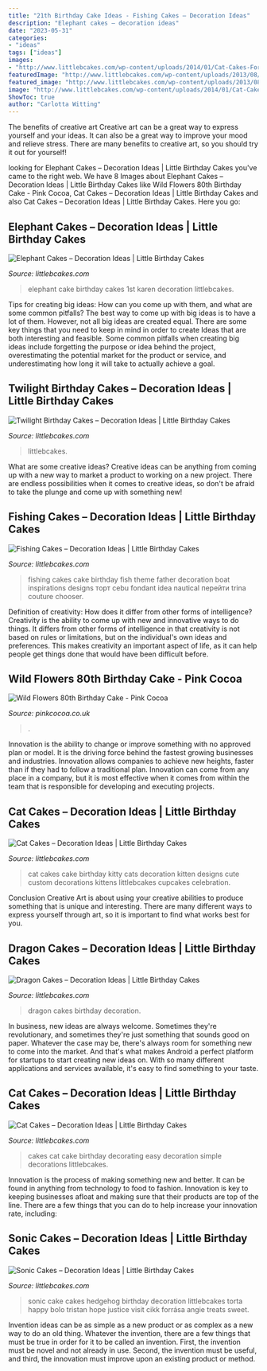 ```yaml
---
title: "21th Birthday Cake Ideas - Fishing Cakes – Decoration Ideas"
description: "Elephant cakes – decoration ideas"
date: "2023-05-31"
categories:
- "ideas"
tags: ["ideas"]
images:
- "http://www.littlebcakes.com/wp-content/uploads/2014/01/Cat-Cakes-For-Kids.jpg"
featuredImage: "http://www.littlebcakes.com/wp-content/uploads/2013/08/Dragon-Cakes.jpg"
featured_image: "http://www.littlebcakes.com/wp-content/uploads/2013/08/Dragon-Cakes.jpg"
image: "http://www.littlebcakes.com/wp-content/uploads/2014/01/Cat-Cakes-For-Kids.jpg"
ShowToc: true
author: "Carlotta Witting"
---
```



The benefits of creative art
Creative art can be a great way to express yourself and your ideas. It can also be a great way to improve your mood and relieve stress. There are many benefits to creative art, so you should try it out for yourself!

	

		
looking for Elephant Cakes – Decoration Ideas | Little Birthday Cakes you've came to the right web. We have 8 Images about Elephant Cakes – Decoration Ideas | Little Birthday Cakes like Wild Flowers 80th Birthday Cake - Pink Cocoa, Cat Cakes – Decoration Ideas | Little Birthday Cakes and also Cat Cakes – Decoration Ideas | Little Birthday Cakes. Here you go:
		
    
## Elephant Cakes – Decoration Ideas | Little Birthday Cakes

<img loading=lazy src="https://www.littlebcakes.com/wp-content/uploads/2014/05/Elephant-Cake-Images.jpg" onerror="this.onerror=null;this.src='https://tse4.mm.bing.net/th?id=OIP.lzlTJhX1_wAFufW09OdovQHaJ4&amp;pid=15.1';" alt="Elephant Cakes – Decoration Ideas | Little Birthday Cakes">

_Source: littlebcakes.com_

>elephant cake birthday cakes 1st karen decoration littlebcakes. 

	

Tips for creating big ideas: How can you come up with them, and what are some common pitfalls?
The best way to come up with big ideas is to have a lot of them. However, not all big ideas are created equal. There are some key things that you need to keep in mind in order to create Ideas that are both interesting and feasible. Some common pitfalls when creating big ideas include forgetting the purpose or idea behind the project, overestimating the potential market for the product or service, and underestimating how long it will take to actually achieve a goal.

    
## Twilight Birthday Cakes – Decoration Ideas | Little Birthday Cakes

<img loading=lazy src="https://www.littlebcakes.com/wp-content/uploads/2014/01/Twilight-Cake.jpg" onerror="this.onerror=null;this.src='https://tse1.mm.bing.net/th?id=OIP.GLnlGku0do60_6WTJn9z1QHaKr&amp;pid=15.1';" alt="Twilight Birthday Cakes – Decoration Ideas | Little Birthday Cakes">

_Source: littlebcakes.com_

>littlebcakes. 

	

What are some creative ideas?
Creative ideas can be anything from coming up with a new way to market a product to working on a new project. There are endless possibilities when it comes to creative ideas, so don't be afraid to take the plunge and come up with something new!

    
## Fishing Cakes – Decoration Ideas | Little Birthday Cakes

<img loading=lazy src="http://www.littlebcakes.com/wp-content/uploads/2014/01/Fishing-Cakes-Images-768x1024.jpg" onerror="this.onerror=null;this.src='https://tse1.mm.bing.net/th?id=OIP.S3wlJN5qLFvpB1LYeXJyMwHaJ4&amp;pid=15.1';" alt="Fishing Cakes – Decoration Ideas | Little Birthday Cakes">

_Source: littlebcakes.com_

>fishing cakes cake birthday fish theme father decoration boat inspirations designs торт cebu fondant idea nautical перейти trina couture chooser. 

	

Definition of creativity: How does it differ from other forms of intelligence?
Creativity is the ability to come up with new and innovative ways to do things. It differs from other forms of intelligence in that creativity is not based on rules or limitations, but on the individual's own ideas and preferences. This makes creativity an important aspect of life, as it can help people get things done that would have been difficult before.

    
## Wild Flowers 80th Birthday Cake - Pink Cocoa

<img loading=lazy src="http://pinkcocoa.co.uk/www_pcc/wp-content/uploads/2020/04/P1490833a.jpg" onerror="this.onerror=null;this.src='https://tse4.mm.bing.net/th?id=OIP.Lng9yvhOcj3KYNxzV4gyzgHaJ-&amp;pid=15.1';" alt="Wild Flowers 80th Birthday Cake - Pink Cocoa">

_Source: pinkcocoa.co.uk_

>. 

	

Innovation is the ability to change or improve something with no approved plan or model. It is the driving force behind the fastest growing businesses and industries. Innovation allows companies to achieve new heights, faster than if they had to follow a traditional plan. Innovation can come from any place in a company, but it is most effective when it comes from within the team that is responsible for developing and executing projects.

    
## Cat Cakes – Decoration Ideas | Little Birthday Cakes

<img loading=lazy src="https://www.littlebcakes.com/wp-content/uploads/2014/01/Cat-Cakes.jpg" onerror="this.onerror=null;this.src='https://tse4.mm.bing.net/th?id=OIP.W2YtTAyoa8WdHetsdiGXSAHaJ4&amp;pid=15.1';" alt="Cat Cakes – Decoration Ideas | Little Birthday Cakes">

_Source: littlebcakes.com_

>cat cakes cake birthday kitty cats decoration kitten designs cute custom decorations kittens littlebcakes cupcakes celebration. 

	

Conclusion
Creative Art is about using your creative abilities to produce something that is unique and interesting. There are many different ways to express yourself through art, so it is important to find what works best for you.

    
## Dragon Cakes – Decoration Ideas | Little Birthday Cakes

<img loading=lazy src="http://www.littlebcakes.com/wp-content/uploads/2013/08/Dragon-Cakes.jpg" onerror="this.onerror=null;this.src='https://tse1.mm.bing.net/th?id=OIP.p7GssPkh-GAMuu20ZyzenAHaJ4&amp;pid=15.1';" alt="Dragon Cakes – Decoration Ideas | Little Birthday Cakes">

_Source: littlebcakes.com_

>dragon cakes birthday decoration. 

	

In business, new ideas are always welcome. Sometimes they're revolutionary, and sometimes they're just something that sounds good on paper. Whatever the case may be, there's always room for something new to come into the market. And that's what makes Android a perfect platform for startups to start creating new ideas on. With so many different applications and services available, it's easy to find something to your taste.

    
## Cat Cakes – Decoration Ideas | Little Birthday Cakes

<img loading=lazy src="http://www.littlebcakes.com/wp-content/uploads/2014/01/Cat-Cakes-For-Kids.jpg" onerror="this.onerror=null;this.src='https://tse4.mm.bing.net/th?id=OIP.0OejAuI5DKcqRb0V7l2CNwHaLG&amp;pid=15.1';" alt="Cat Cakes – Decoration Ideas | Little Birthday Cakes">

_Source: littlebcakes.com_

>cakes cat cake birthday decorating easy decoration simple decorations littlebcakes. 

	

Innovation is the process of making something new and better. It can be found in anything from technology to food to fashion. Innovation is key to keeping businesses afloat and making sure that their products are top of the line. There are a few things that you can do to help increase your innovation rate, including:

    
## Sonic Cakes – Decoration Ideas | Little Birthday Cakes

<img loading=lazy src="http://www.littlebcakes.com/wp-content/uploads/2014/05/Sonic-Cakes-768x1024.jpg" onerror="this.onerror=null;this.src='https://tse4.mm.bing.net/th?id=OIP.MyqhpkHc9yEPz6Bus1-PPAHaJ4&amp;pid=15.1';" alt="Sonic Cakes – Decoration Ideas | Little Birthday Cakes">

_Source: littlebcakes.com_

>sonic cake cakes hedgehog birthday decoration littlebcakes torta happy bolo tristan hope justice visit cikk forrása angie treats sweet. 

	

Invention ideas can be as simple as a new product or as complex as a new way to do an old thing. Whatever the invention, there are a few things that must be true in order for it to be called an invention. First, the invention must be novel and not already in use. Second, the invention must be useful, and third, the innovation must improve upon an existing product or method.

